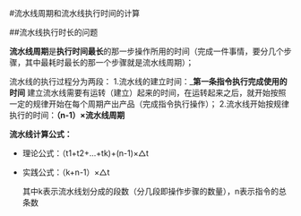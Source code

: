 #流水线周期和流水线执行时间的计算

##流水线执行时长的问题


**流水线周期**是**执行时间最长**的那一步操作所用的时间（完成一件事情，要分几个步骤，其中最耗时最长的那一个步骤就是流水线周期）；

流水线的执行过程分为两段：
1.流水线的建立时间：_**第一条指令执行完成使用的时间**
建立流水线需要有运转（建立）起来的时间，在运转起来之后，就开始按照一定的规律开始在每个周期产出产品（完成指令执行操作）；
2.流水线开始按规律执行的时间：**（n-1）×流水线周期**

**流水线计算公式：**
* 理论公式：（t1+t2+...+tk)+(n-1)×△t
* 实践公式：（k+n-1）×△t

    其中k表示流水线划分成的段数（分几段即操作步骤的数量），n表示指令的总条数




